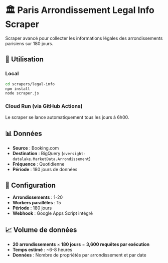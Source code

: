 # 🏛️ Paris Arrondissement Legal Info Scraper

Scraper avancé pour collecter les informations légales des arrondissements parisiens sur 180 jours.

## 🚀 Utilisation

### Local
```bash
cd scrapers/legal-info
npm install
node scraper.js
```

### Cloud Run (via GitHub Actions)
Le scraper se lance automatiquement tous les jours à 6h00.

## 📊 Données

- **Source** : Booking.com
- **Destination** : BigQuery (`oversight-datalake.MarketData.Arrondissement`)
- **Fréquence** : Quotidienne
- **Période** : 180 jours de données

## 🔧 Configuration

- **Arrondissements** : 1-20
- **Workers parallèles** : 15
- **Période** : 180 jours
- **Webhook** : Google Apps Script intégré

## 📈 Volume de données

- **20 arrondissements** × **180 jours** = **3,600 requêtes par exécution**
- **Temps estimé** : ~6-8 heures
- **Données** : Nombre de propriétés par arrondissement et par date
